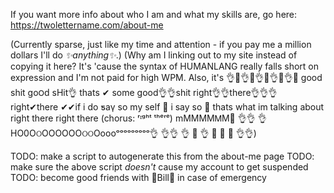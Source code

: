If you want more info about who I am and what my skills are, go here: https://twolettername.com/about-me

(Currently sparse, just like my time and attention - if you pay me a million dollars I'll do _✨anything✨_.)
(Why am I linking out to my site instead of copying it here? It's 'cause the syntax of HUMANLANG really falls short on expression and I'm not paid for high WPM. Also, it's 👌👀👌👀👌👀👌👀👌👀 good shit go౦ԁ sHit👌 thats ✔ some good👌👌shit right👌👌there👌👌👌 right✔there ✔✔if i do ƽaү so my self 💯 i say so 💯 thats what im talking about right there right there (chorus: ʳᶦᵍʰᵗ ᵗʰᵉʳᵉ) mMMMMᎷМ💯 👌👌 👌НO0ОଠOOOOOОଠଠOoooᵒᵒᵒᵒᵒᵒᵒᵒᵒ👌 👌👌 👌 💯 👌 👀 👀 👀 👌👌)

TODO: make a script to autogenerate this from the about-me page
TODO: make sure the above script _doesn't_ cause my account to get suspended
TODO: become good friends with 💸Bill💸 in case of emergency

<!---
twolettername/twolettername is a ✨ special ✨ repository because its `README.md` (this file) appears on your GitHub profile.
You can click the Preview link to take a look at your changes.
--->
